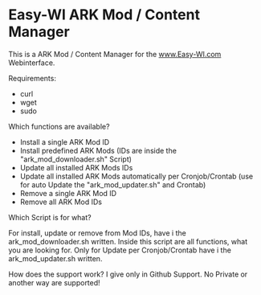 # Easy-WI ARK Mod / Content Manager

This is a ARK Mod / Content Manager for the www.Easy-WI.com Webinterface.

Requirements:
- curl
- wget
- sudo

Which functions are available?

- Install a single ARK Mod ID
- Install predefined ARK Mods (IDs are inside the "ark_mod_downloader.sh" Script)
- Update all installed ARK Mods IDs
- Update all installed ARK Mods automatically per Cronjob/Crontab (use for auto Update the "ark_mod_updater.sh" and Crontab)
- Remove a single ARK Mod ID
- Remove all ARK Mod IDs


Which Script is for what?

For install, update or remove from Mod IDs, have i the ark_mod_downloader.sh written.
Inside this script are all functions, what you are looking for.
Only for Update per Cronjob/Crontab have i the ark_mod_updater.sh written.


How does the support work?
I give only in Github Support. No Private or another way are supported!

